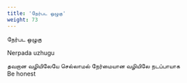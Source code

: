 ```yaml
---
title: 'நேர்பட ஒழுகு'
weight: 73
---
```

 

நேர்பட ஒழுகு

Nerpada uzhugu

தவறான வழியிலேயே செல்லாமல் நேர்மையான வழியிலே நடப்பாயாக  
Be honest